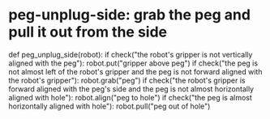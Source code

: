# peg-unplug-side: grab the peg and pull it out from the side
def peg_unplug_side(robot):
    if check("the robot's gripper is not vertically aligned with the peg"):
        robot.put("gripper above peg")
    if check("the peg is not almost left of the robot's gripper and the peg is not forward aligned with the robot's gripper"):
        robot.grab("peg")
    if check("the robot's gripper is forward aligned with the peg's side and the peg is not almost horizontally aligned with hole"):
        robot.align("peg to hole")
    if check("the peg is almost horizontally aligned with hole"):
        robot.pull("peg out of hole")